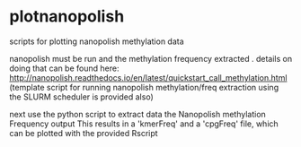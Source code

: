 # plotnanopolish
scripts for plotting nanopolish methylation data 


nanopolish must be run and the methylation frequency extracted .
 details on doing that can be found here:
 http://nanopolish.readthedocs.io/en/latest/quickstart_call_methylation.html
(template script for running nanopolish methylation/freq extraction using the SLURM scheduler is provided also) 
 
next use the python script to extract data the Nanopolish methylation Frequency output
This results in a 'kmerFreq' and a 'cpgFreq' file, which  can be plotted with the provided Rscript

